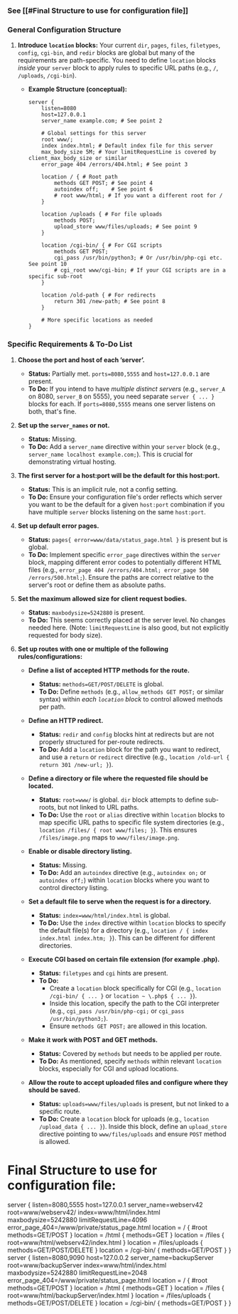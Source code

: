 ### See [[#Final Structure to use for configuration file]] 

### General Configuration Structure

1. **Introduce `location` blocks:** Your current `dir`, `pages`, `files`, `filetypes`, `config`, `cgi-bin`, and `redir` blocks are global but many of the requirements are path-specific. You need to define `location` blocks _inside_ your `server` block to apply rules to specific URL paths (e.g., `/`, `/uploads`, `/cgi-bin`).
    
    - **Example Structure (conceptual):**
        
        ```
        server {
            listen=8080
            host=127.0.0.1
            server_name example.com; # See point 2
        
            # Global settings for this server
            root www/;
            index index.html; # Default index file for this server
            max_body_size 5M; # Your limitRequestLine is covered by client_max_body_size or similar
            error_page 404 /errors/404.html; # See point 3
        
            location / { # Root path
                methods GET POST; # See point 4
                autoindex off;    # See point 6
                # root www/html; # If you want a different root for /
            }
        
            location /uploads { # For file uploads
                methods POST;
                upload_store www/files/uploads; # See point 9
            }
        
            location /cgi-bin/ { # For CGI scripts
                methods GET POST;
                cgi_pass /usr/bin/python3; # Or /usr/bin/php-cgi etc. See point 10
                # cgi_root www/cgi-bin; # If your CGI scripts are in a specific sub-root
            }
        
            location /old-path { # For redirects
                return 301 /new-path; # See point 8
            }
        
            # More specific locations as needed
        }
        ```
        

### Specific Requirements & To-Do List

1. **Choose the port and host of each ’server’.**
    
    - **Status:** Partially met. `ports=8080,5555` and `host=127.0.0.1` are present.
    - **To Do:** If you intend to have _multiple distinct servers_ (e.g., `server_A` on 8080, `server_B` on 5555), you need separate `server { ... }` blocks for each. If `ports=8080,5555` means one server listens on both, that's fine.
2. **Set up the `server_names` or not.**
    
    - **Status:** Missing.
    - **To Do:** Add a `server_name` directive within your `server` block (e.g., `server_name localhost example.com;`). This is crucial for demonstrating virtual hosting.
3. **The first server for a host:port will be the default for this host:port.**
    
    - **Status:** This is an implicit rule, not a config setting.
    - **To Do:** Ensure your configuration file's order reflects which server you want to be the default for a given `host:port` combination if you have multiple `server` blocks listening on the same `host:port`.
4. **Set up default error pages.**
    
    - **Status:** `pages{ error=www/data/status_page.html }` is present but is global.
    - **To Do:** Implement specific `error_page` directives within the `server` block, mapping different error codes to potentially different HTML files (e.g., `error_page 404 /errors/404.html; error_page 500 /errors/500.html;`). Ensure the paths are correct relative to the server's root or define them as absolute paths.
5. **Set the maximum allowed size for client request bodies.**
    
    - **Status:** `maxbodysize=5242880` is present.
    - **To Do:** This seems correctly placed at the server level. No changes needed here. (Note: `limitRequestLine` is also good, but not explicitly requested for body size).
6. **Set up routes with one or multiple of the following rules/configurations:**
    
    - **Define a list of accepted HTTP methods for the route.**
        
        - **Status:** `methods=GET/POST/DELETE` is global.
        - **To Do:** Define `methods` (e.g., `allow_methods GET POST;` or similar syntax) within _each `location` block_ to control allowed methods per path.
    - **Define an HTTP redirect.**
        
        - **Status:** `redir` and `config` blocks hint at redirects but are not properly structured for per-route redirects.
        - **To Do:** Add a `location` block for the path you want to redirect, and use a `return` or `redirect` directive (e.g., `location /old-url { return 301 /new-url; }`).
    - **Define a directory or file where the requested file should be located.**
        
        - **Status:** `root=www/` is global. `dir` block attempts to define sub-roots, but not linked to URL paths.
        - **To Do:** Use the `root` or `alias` directive within `location` blocks to map specific URL paths to specific file system directories (e.g., `location /files/ { root www/files; }`). This ensures `/files/image.png` maps to `www/files/image.png`.
    - **Enable or disable directory listing.**
        
        - **Status:** Missing.
        - **To Do:** Add an `autoindex` directive (e.g., `autoindex on;` or `autoindex off;`) within `location` blocks where you want to control directory listing.
    - **Set a default file to serve when the request is for a directory.**
        
        - **Status:** `index=www/html/index.html` is global.
        - **To Do:** Use the `index` directive within `location` blocks to specify the default file(s) for a directory (e.g., `location / { index index.html index.htm; }`). This can be different for different directories.
    - **Execute CGI based on certain file extension (for example .php).**
        
        - **Status:** `filetypes` and `cgi` hints are present.
        - **To Do:**
            - Create a `location` block specifically for CGI (e.g., `location /cgi-bin/ { ... }` or `location ~ \.php$ { ... }`).
            - Inside this location, specify the path to the CGI interpreter (e.g., `cgi_pass /usr/bin/php-cgi;` or `cgi_pass /usr/bin/python3;`).
            - Ensure `methods GET POST;` are allowed in this location.
    - **Make it work with POST and GET methods.**
        
        - **Status:** Covered by `methods` but needs to be applied per route.
        - **To Do:** As mentioned, specify `methods` within relevant `location` blocks, especially for CGI and upload locations.
    - **Allow the route to accept uploaded files and configure where they should be saved.**
        
        - **Status:** `uploads=www/files/uploads` is present, but not linked to a specific route.
        - **To Do:** Create a `location` block for uploads (e.g., `location /upload_data { ... }`). Inside this block, define an `upload_store` directive pointing to `www/files/uploads` and ensure `POST` method is allowed.

# Final Structure to use for configuration file:

server {
    listen=8080,5555
    host=127.0.0.1
    server_name=webserv42
    root=www/webserv42/
    index=www/html/index.html
    maxbodysize=5242880
    limitRequestLine=4096
    error_page_404=/www/private/status_page.html
    location = / {  #root
        methods=GET/POST
    }
    location = /html {
        methods=GET
    }
    location = /files {
        root=www/html/webserv42/index.html
    }
    location = /files/uploads {
        methods=GET/POST/DELETE
    }
    location = /cgi-bin/ {
        methods=GET/POST
    }
}
server {
    listen=8080,9090
    host=127.0.0.2
    server_name=backupServer
    root=www/backupServer
    index=www/html/index.html
    maxbodysize=5242880
    limitRequestLine=2048
    error_page_404=/www/private/status_page.html
    location = / {  #root
        methods=GET/POST
    }
    location = /html {
        methods=GET
    }
    location = /files {
        root=www/html/backupServer/index.html
    }
    location = /files/uploads {
        methods=GET/POST/DELETE
    }
    location = /cgi-bin/ {
        methods=GET/POST
    }
}